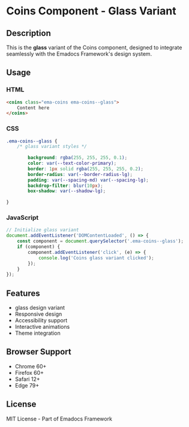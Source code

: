 # Coins Component - Glass Variant

## Description
This is the **glass** variant of the Coins component, designed to integrate seamlessly with the Emadocs Framework's design system.

## Usage

### HTML
```html
<coins class="ema-coins ema-coins--glass">
    Content here
</coins>
```

### CSS
```css
.ema-coins--glass {
    /* glass variant styles */
    
        background: rgba(255, 255, 255, 0.1);
        color: var(--text-color-primary);
        border: 1px solid rgba(255, 255, 255, 0.2);
        border-radius: var(--border-radius-lg);
        padding: var(--spacing-md) var(--spacing-lg);
        backdrop-filter: blur(10px);
        box-shadow: var(--shadow-lg);
    
}
```

### JavaScript
```javascript
// Initialize glass variant
document.addEventListener('DOMContentLoaded', () => {
    const component = document.querySelector('.ema-coins--glass');
    if (component) {
        component.addEventListener('click', (e) => {
            console.log('Coins glass variant clicked');
        });
    }
});
```

## Features
- glass design variant
- Responsive design
- Accessibility support
- Interactive animations
- Theme integration

## Browser Support
- Chrome 60+
- Firefox 60+
- Safari 12+
- Edge 79+

## License
MIT License - Part of Emadocs Framework
